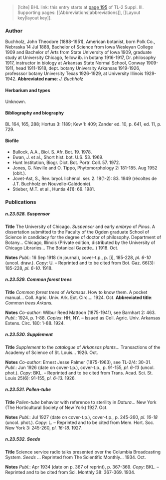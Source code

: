 > [!cite] BHL link: this entry starts at [page 195](https://www.biodiversitylibrary.org/page/33266502) of TL-2 Suppl. III.
> Supporting pages: [[Abbreviations|abbreviations]], [[Layout key|layout key]].

### Author

Buchholz, John Theodore (1888-1951), American botanist, born Polk Co., Nebraska 14 Jul 1888, Bachelor of Science from Iowa Wesleyan College 1909 and Bachelor of Arts from State University of Iowa 1909, graduate study at University Chicago, fellow ib. in botany 1916-1917, Dr. philosophy 1917, instructor in biology at Arkansas State Normal School, Conway 1909-1911, head 1911-1918, dept. botany University Arkansas 1919-1926, professsor botany University Texas 1926-1929, at University Illinois 1929-1942. 
**Abbreviated name**: *J. Buchholz*

#### Herbarium and types

Unknown.

#### Bibliography and biography

BL 164, 165, 288; Hortus 3: 1189; Kew 1: 409; Zander ed. 10, p. 641, ed. 11, p. 729.

#### Biofile

- Bullock, A.A., Biol. S. Afr. Bot. 19. 1978.
- Ewan, J. et al., Short hist. bot. U.S. 53. 1969.
- Hunt Institution, Biogr. Dict. Bot. Portr. Coll. 57. 1972.
- Jones, G. Neville and O. Tippo, Phytomorphology 2: 181-185. Aug 1952 (obit.).
- Jovet-Ast, S., Rev. bryol. lichénol. ser. 2. 18(1-2): 83. 1949 (récoltes de J.T. Buchholz en Nouvelle-Calédonie).
- Stieber, M.T. et al., Huntia 4(1): 69. 1981.

### Publications

##### n.23.528. Suspensor

**Title**
The University of Chicago. *Suspensor* and early *embryo* of *Pinus*. A dissertation submitted to the Faculty of the Ogden graduate School of Science in candidacy for the degree of doctor of philosophy. Department of Botany... Chicago, Illinois (Private edition, distributed by the University of Chicago Libraries... The Botanical Gazette...) 1918. Oct.

**Notes**
*Publ*.: 16 Sep 1918 (in journal), cover-t.p., p. \[i\], 185-228, *pl. 6-10* (uncol. draw.). *Copy*: U.  – Reprinted and to be cited from Bot. Gaz. 66(3): 185-228, *pl. 6-10.* 1918.

##### n.23.529. Common forest trees

**Title**
*Common forest trees* of *Arkansas*. How to know them. A pocket manual... Coll. Agric. Univ. Ark. Ext. Circ.... 1924. Oct.
**Abbreviated title**: *Common trees Arkans.*

**Notes**
*Co-author*: Wilbur Reed Mattoon (1875-1941), see Barnhart 2: 463.
*Publ*.: 1924, p. 1-88. *Copies*: HH, NY. – Issued as Coll. Agric. Univ. Arkansas Extens. Circ. 180: 1-88. 1924.

##### n.23.530. Supplement

**Title**
*Supplement* to the *catalogue* of *Arkansas plants*... Transactions of the Academy of Science of St. Louis... 1926. Oct.

**Notes**
*Co-author*: Ernest Jesse Palmer (1875-1963), see TL-2/4: 30-31.
*Publ*.: Jun 1926 (date on cover-t.p.), cover-t.p., p. 91-155, *pl. 6-13* (uncol. phot.). *Copy*: BKL.  – Reprinted and to be cited from Trans. Acad. Sci. St. Louis 25(6): 91-155, *pl. 6-13.* 1926.

##### n.23.531. Pollen-tube

**Title**
*Pollen-tube* behavior with reference to sterility in *Datura*... New York (The Horticultural Society of New York) 1927. Oct.

**Notes**
*Publ*.: Jul 1927 (date on cover-t.p.), cover-t.p., p. 245-260, *pl. 16-18* (uncol. phot.). *Copy*: L.  – Reprinted and to be cited from Mem. Hort. Soc. New York 3: 245-260, *pl. 16-18.* 1927.

##### n.23.532. Seeds

**Title**
Science service radio talks presented over the Columbia Broadcasting System. *Seeds* ... Reprinted from The Scientific Monthly... 1934. Oct.

**Notes**
*Publ*.: Apr 1934 (date on p. 367 of reprint), p. 367-369. *Copy*: BKL. – Reprinted and to be cited from Sci. Monthly 38: 367-369. 1934.

